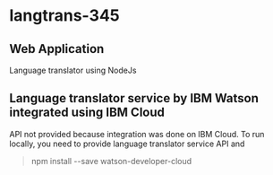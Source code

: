# langtrans-345

## Web Application
Language translator using NodeJs
## Language translator service by IBM Watson integrated using IBM Cloud
API not provided because integration was done on IBM Cloud.
To run locally, you need to provide language translator service API
and
> npm install --save watson-developer-cloud
